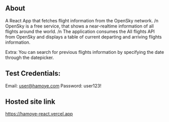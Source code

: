 ## About
A React App that fetches flight information from the OpenSky network. /n
OpenSky is a free service, that shows a near-realtime information of all flights around the world. /n
The application consumes the All flights API from OpenSky and displays a table of current departing and arriving flights information.

Extra: You can search for previous flights information by specifying the date through the datepicker.

## Test Credentials:
Email: user@hamoye.com
Password: user123!

## Hosted site link
https://hamoye-react.vercel.app
